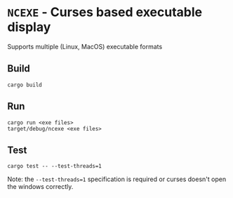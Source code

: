 # `NCEXE` - Curses based executable display

Supports multiple (Linux, MacOS) executable formats

## Build

```shell
cargo build
```

## Run

```shell
cargo run <exe files>
target/debug/ncexe <exe files>
```
## Test

```shell
cargo test -- --test-threads=1
```

Note: the `--test-threads=1` specification is required or curses doesn't open the windows correctly.